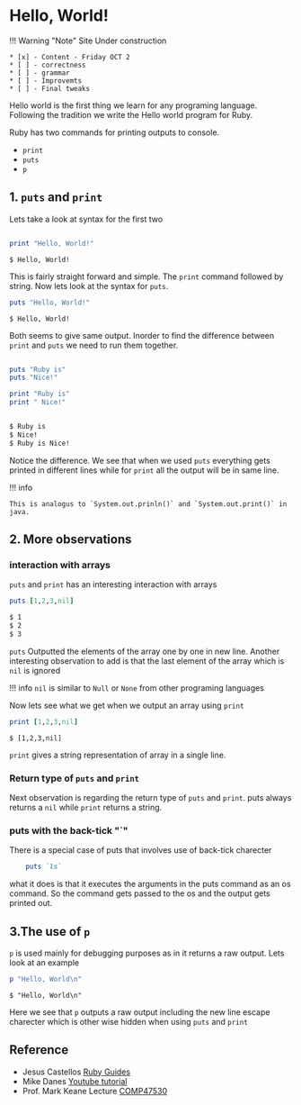 # Hello, World!

!!! Warning "Note"
    Site Under construction

    * [x] - Content - Friday OCT 2
    * [ ] - correctness
    * [ ] - grammar
    * [ ] - Improvemts
    * [ ] - Final tweaks

Hello world is the first thing we learn for any programing language. Following the tradition we write the Hello world program for Ruby.

Ruby has two commands for printing outputs to console.

- `print`
- `puts`
- `p`

## 1. `puts` and `print`

Lets take a look at syntax for the first two

``` ruby

print "Hello, World!"
```
```
$ Hello, World!

```
This is fairly straight forward and simple.
The `print` command followed by string.
Now lets look at the syntax for `puts`.

```rb
puts "Hello, World!"
```
```
$ Hello, World!
```
Both seems to give same output. Inorder to find the difference between `print` and `puts` we need to run them together.

```rb

puts "Ruby is"
puts "Nice!"

print "Ruby is"
print " Nice!"

```
```sh

$ Ruby is
$ Nice!
$ Ruby is Nice!
```
Notice the difference. We see that when we used `puts` everything gets printed in different lines while for `print` all the output will be in same line.

!!! info
    
    This is analogus to `System.out.prinln()` and `System.out.print()` in java.

## 2. More observations 

### interaction with arrays

`puts` and `print` has an interesting interaction with arrays

```rb
puts [1,2,3,nil]
```
```sh
$ 1
$ 2
$ 3
```
`puts` Outputted the elements of the array one by one in new line. Another interesting observation to add is that the last element of the array which is `nil` is ignored

!!! info 
    `nil` is similar to `Null` or `None` from other programing languages 

Now lets see what we get when we output an array using `print`

```rb
print [1,2,3,nil]
```

```
$ [1,2,3,nil]
```
`print` gives a string representation of array in a single line.

### Return type of `puts` and `print`

Next observation is regarding the return type of `puts` and `print`. puts always returns a `nil` while `print` returns a string.

### puts with the back-tick "`"

There is a special case of puts that involves use of back-tick charecter 

```rb
    puts `ls`
```
what it does is that it executes the arguments in the puts command as an os command. So the command gets passed to the os and the output gets printed out.


## 3.The use of `p`

`p` is used mainly for debugging purposes as in it returns a raw output. Lets look at an example

```rb
p "Hello, World\n"
```
```
$ "Hello, World\n"
```
Here we see that `p` outputs a raw output including the new line escape charecter which is other wise hidden when using `puts` and `print`

## Reference 

* Jesus Castellos [Ruby Guides](https://www.rubyguides.com/2018/10/puts-vs-print/)
* Mike Danes [Youtube tutorial](https://www.youtube.com/watch?v=t_ispmWmdjY)
* Prof. Mark Keane Lecture [COMP47530](https://sisweb.ucd.ie/usis/!W_HU_MENU.P_PUBLISH?p_tag=MODULE&MODULE=COMP47530)